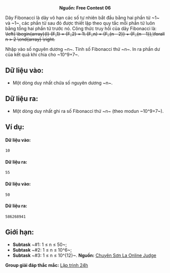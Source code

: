**<center>Nguồn:  Free Contest 06</center>**

Dãy Fibonacci là dãy vô hạn các số tự nhiên bắt đầu bằng hai phần tử ~1~ và ~1~, các phần tử sau đó được thiết lập theo quy tắc mỗi phần tử luôn
bằng tổng hai phần tử trước nó. Công thức truy hồi của dãy Fibonacci là:
~~\left\{ \begin{array}{l}
{F_1} = {F_2} = 1\\
{F_n} = {F_{n - 2}} + {F_{n - 1}},\forall n > 2
\end{array} \right.~~

Nhập vào số nguyên dương ~n~. Tính số Fibonacci thứ ~n~. In ra phần dư của kết quả khi chia cho ~10^9+7~.

## Dữ liệu vào:
- Một dòng duy nhất chứa số nguyên dương ~n~.

## Dữ liệu ra:
- Một dòng duy nhất ghi ra số Fibonacci thứ ~n~ (theo modun ~10^9+7~).

## Ví dụ:
#### Dữ liệu vào:
```
10
```

#### Dữ liệu ra:
```
55
```

#### Dữ liệu vào:
```
50
```

#### Dữ liệu ra:
```
586268941
```

## Giới hạn:
- **Subtask** ~\#1: 1 ≤ n ≤ 50~;
- **Subtask** ~\#2: 1 ≤ n ≤ 10^6~;
- **Subtask** ~\#3: 1 ≤ n ≤ 10^{12}~.
**Nguồn:** [Chuyên Sơn La Online Judge](http://csloj.ddns.net/)

**Group giải đáp thắc mắc:** [Lập trình 24h](https://www.facebook.com/groups/1386904321519984)